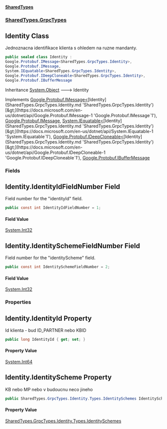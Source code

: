 #### [SharedTypes](index.md 'index')
### [SharedTypes.GrpcTypes](SharedTypes.GrpcTypes.md 'SharedTypes.GrpcTypes')

## Identity Class

Jednoznacna identifikace klienta s ohledem na ruzne mandanty.

```csharp
public sealed class Identity :
Google.Protobuf.IMessage<SharedTypes.GrpcTypes.Identity>,
Google.Protobuf.IMessage,
System.IEquatable<SharedTypes.GrpcTypes.Identity>,
Google.Protobuf.IDeepCloneable<SharedTypes.GrpcTypes.Identity>,
Google.Protobuf.IBufferMessage
```

Inheritance [System.Object](https://docs.microsoft.com/en-us/dotnet/api/System.Object 'System.Object') &#129106; Identity

Implements [Google.Protobuf.IMessage&lt;](https://docs.microsoft.com/en-us/dotnet/api/Google.Protobuf.IMessage-1 'Google.Protobuf.IMessage`1')[Identity](SharedTypes.GrpcTypes.Identity.md 'SharedTypes.GrpcTypes.Identity')[&gt;](https://docs.microsoft.com/en-us/dotnet/api/Google.Protobuf.IMessage-1 'Google.Protobuf.IMessage`1'), [Google.Protobuf.IMessage](https://docs.microsoft.com/en-us/dotnet/api/Google.Protobuf.IMessage 'Google.Protobuf.IMessage'), [System.IEquatable&lt;](https://docs.microsoft.com/en-us/dotnet/api/System.IEquatable-1 'System.IEquatable`1')[Identity](SharedTypes.GrpcTypes.Identity.md 'SharedTypes.GrpcTypes.Identity')[&gt;](https://docs.microsoft.com/en-us/dotnet/api/System.IEquatable-1 'System.IEquatable`1'), [Google.Protobuf.IDeepCloneable&lt;](https://docs.microsoft.com/en-us/dotnet/api/Google.Protobuf.IDeepCloneable-1 'Google.Protobuf.IDeepCloneable`1')[Identity](SharedTypes.GrpcTypes.Identity.md 'SharedTypes.GrpcTypes.Identity')[&gt;](https://docs.microsoft.com/en-us/dotnet/api/Google.Protobuf.IDeepCloneable-1 'Google.Protobuf.IDeepCloneable`1'), [Google.Protobuf.IBufferMessage](https://docs.microsoft.com/en-us/dotnet/api/Google.Protobuf.IBufferMessage 'Google.Protobuf.IBufferMessage')
### Fields

<a name='SharedTypes.GrpcTypes.Identity.IdentityIdFieldNumber'></a>

## Identity.IdentityIdFieldNumber Field

Field number for the "identityId" field.

```csharp
public const int IdentityIdFieldNumber = 1;
```

#### Field Value
[System.Int32](https://docs.microsoft.com/en-us/dotnet/api/System.Int32 'System.Int32')

<a name='SharedTypes.GrpcTypes.Identity.IdentitySchemeFieldNumber'></a>

## Identity.IdentitySchemeFieldNumber Field

Field number for the "identityScheme" field.

```csharp
public const int IdentitySchemeFieldNumber = 2;
```

#### Field Value
[System.Int32](https://docs.microsoft.com/en-us/dotnet/api/System.Int32 'System.Int32')
### Properties

<a name='SharedTypes.GrpcTypes.Identity.IdentityId'></a>

## Identity.IdentityId Property

Id klienta - bud ID_PARTNER nebo KBID

```csharp
public long IdentityId { get; set; }
```

#### Property Value
[System.Int64](https://docs.microsoft.com/en-us/dotnet/api/System.Int64 'System.Int64')

<a name='SharedTypes.GrpcTypes.Identity.IdentityScheme'></a>

## Identity.IdentityScheme Property

KB nebo MP nebo v budoucnu neco jineho

```csharp
public SharedTypes.GrpcTypes.Identity.Types.IdentitySchemes IdentityScheme { get; set; }
```

#### Property Value
[SharedTypes.GrpcTypes.Identity.Types.IdentitySchemes](https://docs.microsoft.com/en-us/dotnet/api/SharedTypes.GrpcTypes.Identity.Types.IdentitySchemes 'SharedTypes.GrpcTypes.Identity.Types.IdentitySchemes')